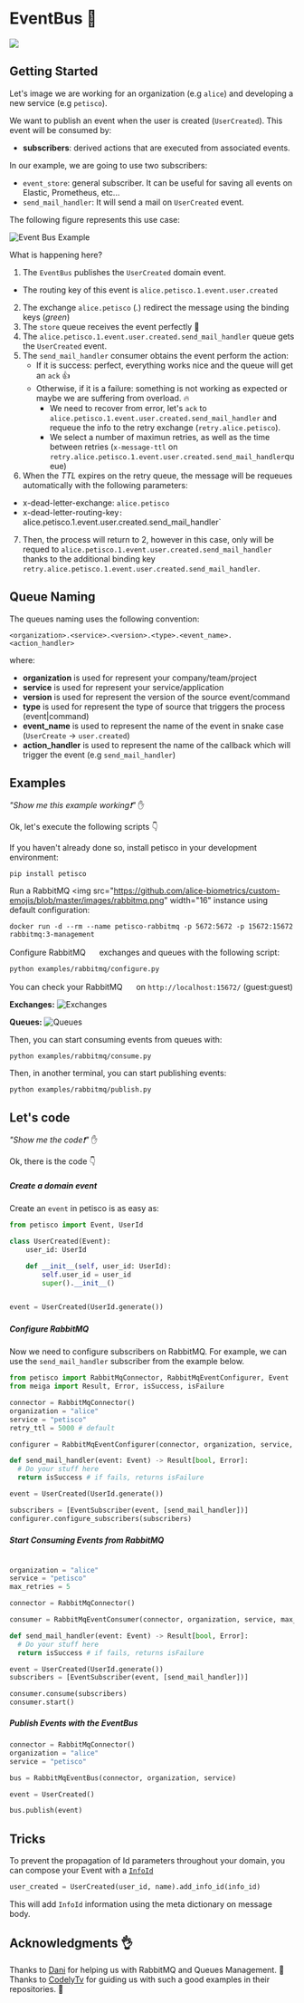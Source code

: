 # EventBus :trolleybus:

<img src="https://github.com/alice-biometrics/custom-emojis/blob/master/images/alice_header.png" width=auto>

## Getting Started

Let's image we are working for an organization (e.g `alice`) and developing a new service (e.g `petisco`). 

We want to publish an event when the user is created (`UserCreated`). 
This event will be consumed by:
 * **subscribers**: derived actions that are executed from associated events. 
 
In our example, we are going to use two subscribers:

* `event_store`: general subscriber. It can be useful for saving all events on Elastic, Prometheus, etc...
* `send_mail_handler`: It will send a mail on `UserCreated` event.

The following figure represents this use case:

![Event Bus Example](event-bus-example.jpeg)

What is happening here?

1. The `EventBus` publishes the `UserCreated` domain event. 
  * The routing key of this event is `alice.petisco.1.event.user.created` 
2. The exchange `alice.petisco` (*<organization>.<service>*) redirect the message using the binding keys (*green*)
3. The `store` queue receives the event perfectly :metal:
4. The `alice.petisco.1.event.user.created.send_mail_handler` queue gets the `UserCreated` event.
5. The `send_mail_handler` consumer obtains the event perform the action:
   * If it is success: perfect, everything works nice and the queue will get an `ack` :thumbsup:
   * Otherwise, if it is a failure: something is not working as expected or maybe we are suffering from overload. :fire:
      * We need to recover from error, let's `ack` to `alice.petisco.1.event.user.created.send_mail_handler` and requeue the info to the retry exchange (`retry.alice.petisco`).
      * We select a number of maximun retries, as well as the time between retries (`x-message-ttl` on `retry.alice.petisco.1.event.user.created.send_mail_handler`queue)
6. When the *TTL* expires on the retry queue, the message will be requeues automatically with the following parameters:
  * x-dead-letter-exchange: `alice.petisco`
  * x-dead-letter-routing-key`: `alice.petisco.1.event.user.created.send_mail_handler`
7. Then, the process will return to 2, however in this case, only will be requed to `alice.petisco.1.event.user.created.send_mail_handler` thanks to the additional binding key `retry.alice.petisco.1.event.user.created.send_mail_handler`.

## Queue Naming

The queues naming uses the following convention:

`<organization>.<service>.<version>.<type>.<event_name>.<action_handler>`
  
where:
* **organization** is used for represent your company/team/project
* **service** is used for represent your service/application
* **version** is used for represent the version of the source event/command
* **type** is used for represent the type of source that triggers the process (event|command)
* **event_name** is used to represent the name of the event in snake case (`UserCreate` -> `user.created`) 
* **action_handler** is used to represent the name of the callback which will trigger the event (e.g `send_mail_handler`) 

## Examples 

*"Show me this example working:exclamation:"* :raised_hand:

Ok, let's execute the following scripts :point_down:

If you haven't already done so, install petisco in your development environment:

```console
pip install petisco
```

Run a RabbitMQ <img src="https://github.com/alice-biometrics/custom-emojis/blob/master/images/rabbitmq.png" width="16" instance using default configuration:

```console
docker run -d --rm --name petisco-rabbitmq -p 5672:5672 -p 15672:15672 rabbitmq:3-management
```


Configure RabbitMQ <img src="https://github.com/alice-biometrics/custom-emojis/blob/master/images/rabbitmq.png" width="16"> exchanges and queues with the following script:

```console
python examples/rabbitmq/configure.py
```

You can check your RabbitMQ <img src="https://github.com/alice-biometrics/custom-emojis/blob/master/images/rabbitmq.png" width="16"> on `http://localhost:15672/` (guest:guest)

**Exchanges:**
![Exchanges](rabbitmq_queues.jpeg)

**Queues:**
![Queues](rabbitmq_exchanges.jpeg)

Then, you can start consuming events from queues with:

```console
python examples/rabbitmq/consume.py
```

Then, in another terminal, you can start publishing events:

```console
python examples/rabbitmq/publish.py
```


## Let's code

*"Show me the code:exclamation:"* :raised_hand:

Ok, there is the code :point_down:

##### Create a domain event
Create an `event` in petisco is as easy as:

```python
from petisco import Event, UserId

class UserCreated(Event):
    user_id: UserId

    def __init__(self, user_id: UserId):
        self.user_id = user_id
        super().__init__()


event = UserCreated(UserId.generate())
```

##### Configure RabbitMQ <img src="https://github.com/alice-biometrics/custom-emojis/blob/master/images/rabbitmq.png" width="16">
Now we need to configure subscribers on RabbitMQ. For example, we can use the `send_mail_handler` subscriber from the example below.

```python
from petisco import RabbitMqConnector, RabbitMqEventConfigurer, Event
from meiga import Result, Error, isSuccess, isFailure

connector = RabbitMqConnector()
organization = "alice"
service = "petisco"
retry_ttl = 5000 # default

configurer = RabbitMqEventConfigurer(connector, organization, service, retry_ttl=retry_ttl)

def send_mail_handler(event: Event) -> Result[bool, Error]:
  # Do your stuff here
  return isSuccess # if fails, returns isFailure

event = UserCreated(UserId.generate())

subscribers = [EventSubscriber(event, [send_mail_handler])]  
configurer.configure_subscribers(subscribers)
```

##### Start Consuming Events from RabbitMQ <img src="https://github.com/alice-biometrics/custom-emojis/blob/master/images/rabbitmq.png" width="16">

```python

organization = "alice"
service = "petisco"
max_retries = 5

connector = RabbitMqConnector()

consumer = RabbitMqEventConsumer(connector, organization, service, max_retries)

def send_mail_handler(event: Event) -> Result[bool, Error]:
  # Do your stuff here
  return isSuccess # if fails, returns isFailure

event = UserCreated(UserId.generate())
subscribers = [EventSubscriber(event, [send_mail_handler])]  

consumer.consume(subscribers)
consumer.start()
```

##### Publish Events with the EventBus


```python
connector = RabbitMqConnector()
organization = "alice"
service = "petisco"

bus = RabbitMqEventBus(connector, organization, service)

event = UserCreated()

bus.publish(event)
```
            
## Tricks

To prevent the propagation of Id parameters throughout your domain, you can compose your Event with a [`InfoId`](petisco/domain/aggregate_roots/info_id.py)

```python
user_created = UserCreated(user_id, name).add_info_id(info_id)
```

This will add `InfoId` information using the meta dictionary on message body. 
 
## Acknowledgments :ok_hand:

Thanks to [Dani](https://github.com/dgarcoe) for helping us with RabbitMQ and Queues Management. :metal:
Thanks to [CodelyTv](https://github.com/codelytv) for guiding us with such a good examples in their repositories. :rocket:
